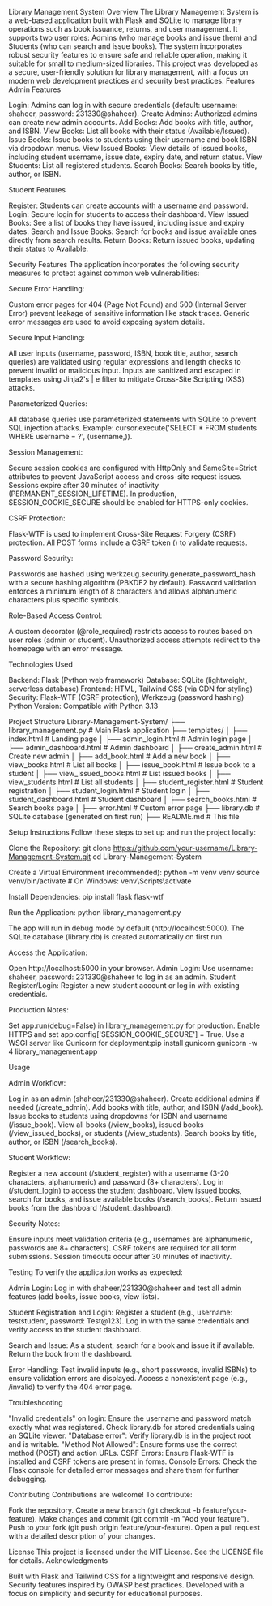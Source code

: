 Library Management System
Overview
The Library Management System is a web-based application built with Flask and SQLite to manage library operations such as book issuance, returns, and user management. It supports two user roles: Admins (who manage books and issue them) and Students (who can search and issue books). The system incorporates robust security features to ensure safe and reliable operation, making it suitable for small to medium-sized libraries.
This project was developed as a secure, user-friendly solution for library management, with a focus on modern web development practices and security best practices.
Features
Admin Features

Login: Admins can log in with secure credentials (default: username: shaheer, password: 231330@shaheer).
Create Admins: Authorized admins can create new admin accounts.
Add Books: Add books with title, author, and ISBN.
View Books: List all books with their status (Available/Issued).
Issue Books: Issue books to students using their username and book ISBN via dropdown menus.
View Issued Books: View details of issued books, including student username, issue date, expiry date, and return status.
View Students: List all registered students.
Search Books: Search books by title, author, or ISBN.

Student Features

Register: Students can create accounts with a username and password.
Login: Secure login for students to access their dashboard.
View Issued Books: See a list of books they have issued, including issue and expiry dates.
Search and Issue Books: Search for books and issue available ones directly from search results.
Return Books: Return issued books, updating their status to Available.

Security Features
The application incorporates the following security measures to protect against common web vulnerabilities:

Secure Error Handling:

Custom error pages for 404 (Page Not Found) and 500 (Internal Server Error) prevent leakage of sensitive information like stack traces.
Generic error messages are used to avoid exposing system details.


Secure Input Handling:

All user inputs (username, password, ISBN, book title, author, search queries) are validated using regular expressions and length checks to prevent invalid or malicious input.
Inputs are sanitized and escaped in templates using Jinja2's | e filter to mitigate Cross-Site Scripting (XSS) attacks.


Parameterized Queries:

All database queries use parameterized statements with SQLite to prevent SQL injection attacks.
Example: cursor.execute('SELECT * FROM students WHERE username = ?', (username,)).


Session Management:

Secure session cookies are configured with HttpOnly and SameSite=Strict attributes to prevent JavaScript access and cross-site request issues.
Sessions expire after 30 minutes of inactivity (PERMANENT_SESSION_LIFETIME).
In production, SESSION_COOKIE_SECURE should be enabled for HTTPS-only cookies.


CSRF Protection:

Flask-WTF is used to implement Cross-Site Request Forgery (CSRF) protection.
All POST forms include a CSRF token (<input type="hidden" name="csrf_token" value="{{ csrf_token() }}">) to validate requests.


Password Security:

Passwords are hashed using werkzeug.security.generate_password_hash with a secure hashing algorithm (PBKDF2 by default).
Password validation enforces a minimum length of 8 characters and allows alphanumeric characters plus specific symbols.


Role-Based Access Control:

A custom decorator (@role_required) restricts access to routes based on user roles (admin or student).
Unauthorized access attempts redirect to the homepage with an error message.



Technologies Used

Backend: Flask (Python web framework)
Database: SQLite (lightweight, serverless database)
Frontend: HTML, Tailwind CSS (via CDN for styling)
Security: Flask-WTF (CSRF protection), Werkzeug (password hashing)
Python Version: Compatible with Python 3.13

Project Structure
Library-Management-System/
├── library_management.py      # Main Flask application
├── templates/
│   ├── index.html             # Landing page
│   ├── admin_login.html       # Admin login page
│   ├── admin_dashboard.html   # Admin dashboard
│   ├── create_admin.html      # Create new admin
│   ├── add_book.html          # Add a new book
│   ├── view_books.html        # List all books
│   ├── issue_book.html        # Issue book to a student
│   ├── view_issued_books.html # List issued books
│   ├── view_students.html     # List all students
│   ├── student_register.html  # Student registration
│   ├── student_login.html     # Student login
│   ├── student_dashboard.html # Student dashboard
│   ├── search_books.html      # Search books page
│   ├── error.html             # Custom error page
├── library.db                 # SQLite database (generated on first run)
├── README.md                  # This file

Setup Instructions
Follow these steps to set up and run the project locally:

Clone the Repository:
git clone https://github.com/your-username/Library-Management-System.git
cd Library-Management-System


Create a Virtual Environment (recommended):
python -m venv venv
source venv/bin/activate  # On Windows: venv\Scripts\activate


Install Dependencies:
pip install flask flask-wtf


Run the Application:
python library_management.py


The app will run in debug mode by default (http://localhost:5000).
The SQLite database (library.db) is created automatically on first run.


Access the Application:

Open http://localhost:5000 in your browser.
Admin Login: Use username: shaheer, password: 231330@shaheer to log in as an admin.
Student Register/Login: Register a new student account or log in with existing credentials.


Production Notes:

Set app.run(debug=False) in library_management.py for production.
Enable HTTPS and set app.config['SESSION_COOKIE_SECURE'] = True.
Use a WSGI server like Gunicorn for deployment:pip install gunicorn
gunicorn -w 4 library_management:app





Usage

Admin Workflow:

Log in as an admin (shaheer/231330@shaheer).
Create additional admins if needed (/create_admin).
Add books with title, author, and ISBN (/add_book).
Issue books to students using dropdowns for ISBN and username (/issue_book).
View all books (/view_books), issued books (/view_issued_books), or students (/view_students).
Search books by title, author, or ISBN (/search_books).


Student Workflow:

Register a new account (/student_register) with a username (3-20 characters, alphanumeric) and password (8+ characters).
Log in (/student_login) to access the student dashboard.
View issued books, search for books, and issue available books (/search_books).
Return issued books from the dashboard (/student_dashboard).


Security Notes:

Ensure inputs meet validation criteria (e.g., usernames are alphanumeric, passwords are 8+ characters).
CSRF tokens are required for all form submissions.
Session timeouts occur after 30 minutes of inactivity.



Testing
To verify the application works as expected:

Admin Login:
Log in with shaheer/231330@shaheer and test all admin features (add books, issue books, view lists).


Student Registration and Login:
Register a student (e.g., username: teststudent, password: Test@123).
Log in with the same credentials and verify access to the student dashboard.


Search and Issue:
As a student, search for a book and issue it if available.
Return the book from the dashboard.


Error Handling:
Test invalid inputs (e.g., short passwords, invalid ISBNs) to ensure validation errors are displayed.
Access a nonexistent page (e.g., /invalid) to verify the 404 error page.



Troubleshooting

"Invalid credentials" on login: Ensure the username and password match exactly what was registered. Check library.db for stored credentials using an SQLite viewer.
"Database error": Verify library.db is in the project root and is writable.
"Method Not Allowed": Ensure forms use the correct method (POST) and action URLs.
CSRF Errors: Ensure Flask-WTF is installed and CSRF tokens are present in forms.
Console Errors: Check the Flask console for detailed error messages and share them for further debugging.

Contributing
Contributions are welcome! To contribute:

Fork the repository.
Create a new branch (git checkout -b feature/your-feature).
Make changes and commit (git commit -m "Add your feature").
Push to your fork (git push origin feature/your-feature).
Open a pull request with a detailed description of your changes.

License
This project is licensed under the MIT License. See the LICENSE file for details.
Acknowledgments

Built with Flask and Tailwind CSS for a lightweight and responsive design.
Security features inspired by OWASP best practices.
Developed with a focus on simplicity and security for educational purposes.
